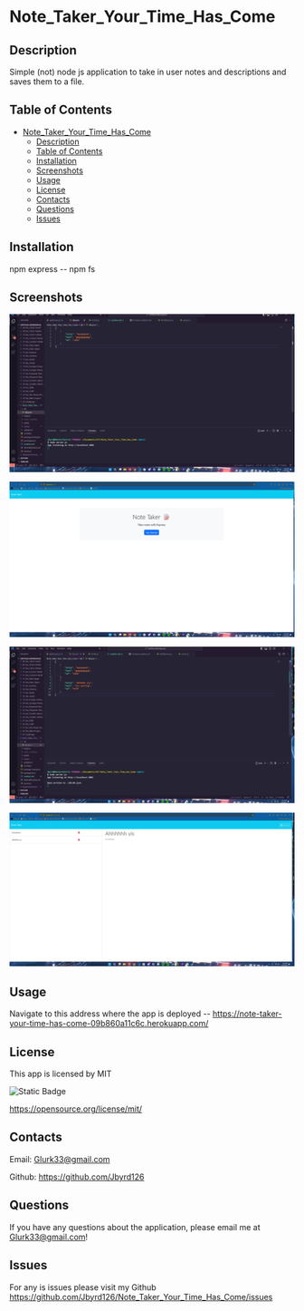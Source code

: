 # Note_Taker_Your_Time_Has_Come

  


  

## Description

Simple (not) node js application to take in user notes and descriptions and saves them to a file.

## Table of Contents 

- [Note\_Taker\_Your\_Time\_Has\_Come](#note_taker_your_time_has_come)
  - [Description](#description)
  - [Table of Contents](#table-of-contents)
  - [Installation](#installation)
  - [Screenshots](#screenshots)
  - [Usage](#usage)
  - [License](#license)
  - [Contacts](#contacts)
  - [Questions](#questions)
  - [Issues](#issues)


## Installation

npm express -- npm fs

## Screenshots

![Alt text](<images/Screenshot (3).png>)

![Alt text](<images/Screenshot (6).png>)

![Alt text](<images/Screenshot (5).png>)

![Alt text](<images/Screenshot (4).png>)


## Usage

Navigate to this address where the app is deployed -- https://note-taker-your-time-has-come-09b860a11c6c.herokuapp.com/


## License 
 This app is licensed by MIT

![Static Badge](https://img.shields.io/badge/license-mit-brightgreen.svg)

https://opensource.org/license/mit/


## Contacts

Email: Glurk33@gmail.com 

Github: https://github.com/Jbyrd126


## Questions

If you have any questions about the application, please email me at Glurk33@gmail.com!

## Issues

For any is issues please visit my Github https://github.com/Jbyrd126/Note_Taker_Your_Time_Has_Come/issues


